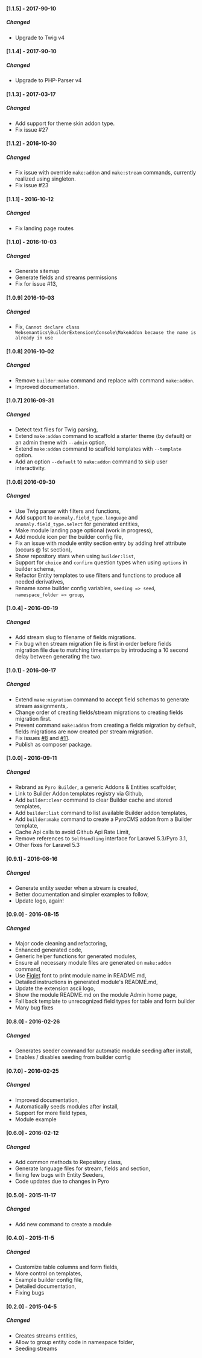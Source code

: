 #### [1.1.5] - 2017-90-10
##### Changed
  -  Upgrade to Twig v4

#### [1.1.4] - 2017-90-10
##### Changed
  -  Upgrade to PHP-Parser v4

#### [1.1.3] - 2017-03-17
##### Changed
  - Add support for theme skin addon type.
  - Fix issue #27

#### [1.1.2] - 2016-10-30
##### Changed
  - Fix issue with override `make:addon` and `make:stream` commands, currently realized using singleton.
  - Fix issue #23

#### [1.1.1] - 2016-10-12
##### Changed
  - Fix landing page routes

#### [1.1.0] - 2016-10-03
##### Changed
  - Generate sitemap
  - Generate fields and streams permissions
  - Fix for issue #13,

#### [1.0.9]  2016-10-03
##### Changed
  - Fix, `Cannot declare class Websemantics\BuilderExtension\Console\MakeAddon because the name is already in use`

#### [1.0.8]  2016-10-02
##### Changed
  - Remove `builder:make` command and replace with command `make:addon`.
  - Improved documentation.

#### [1.0.7]  2016-09-31
##### Changed
  - Detect text files for Twig parsing,
  - Extend `make:addon` command to scaffold a starter theme (by default) or an admin theme with `--admin` option,
  - Extend `make:addon` command to scaffold templates with `--template` option.
  - Add an option `--default` to `make:addon` command to skip user interactivity.

#### [1.0.6]  2016-09-30
##### Changed
  - Use Twig parser with filters and functions,
  - Add support to `anomaly.field_type.language` and `anomaly.field_type.select` for generated entities,
  - Make module landing page optional (work in progress),
  - Add module icon per the builder config file,
  - Fix an issue with module entity section entry by adding href attribute (occurs @ 1st section),
  - Show repository stars when using `builder:list`,
  - Support for `choice` and `confirm` question types when using `options` in builder schema,
  - Refactor Entity templates to use filters and functions to produce all needed derivatives,
  - Rename some builder config variables, `seeding => seed`, `namespace_folder => group`,

#### [1.0.4] - 2016-09-19
##### Changed
  - Add stream slug to filename of fields migrations.
  - Fix bug when stream migration file is first in order before fields migration file due to matching timestamps by introducing a 10 second delay between generating the two.

#### [1.0.1] - 2016-09-17
##### Changed
  - Extend `make:migration` command to accept field schemas to generate stream assignments,.
  - Change order of creating fields/stream migrations to creating fields migration first.
  - Prevent command `make:addon` from creating a fields migration by default, fields migrations are now created per stream migration.
  - Fix issues [#8](https://github.com/websemantics/builder-extension/issues/8) and [#11](https://github.com/websemantics/builder-extension/issues/11).
  - Publish as composer package.

#### [1.0.0] - 2016-09-11
##### Changed
  - Rebrand as `Pyro Builder`, a generic Addons & Entities scaffolder,
  - Link to Builder Addon templates registry via Github,
  - Add `builder:clear` command to clear Builder cache and stored templates,
  - Add `builder:list` command to list available Builder addon templates,
  - Add `builder:make` command to create a PyroCMS addon from a Builder template,
  - Cache Api calls to avoid Github Api Rate Limit,
  - Remove references to `SelfHandling` interface for Laravel 5.3/Pyro 3.1,
  - Other fixes for Laravel 5.3

#### [0.9.1] - 2016-08-16
##### Changed
  - Generate entity seeder when a stream is created,
  - Better documentation and simpler examples to follow,
  - Update logo, again!

#### [0.9.0] - 2016-08-15
##### Changed
  - Major code cleaning and refactoring,
  - Enhanced generated code,
  - Generic helper functions for generated modules,
  - Ensure all necessary module files are generated on `make:addon` command,
  - Use [Figlet](https://github.com/packaged/figlet) font to print module name in README.md,
  - Detailed instructions in generated module's README.md,
  - Update the extension ascii logo,
  - Show the module README.md on the module Admin home page,
  - Fall back template to unrecognized field types for table and form builder
  - Many bug fixes

#### [0.8.0] - 2016-02-26
##### Changed
  - Generates seeder command for automatic module seeding after install,
  - Enables / disables seeding from builder config

#### [0.7.0] - 2016-02-25
##### Changed
  - Improved documentation,
  - Automatically seeds modules after install,
  - Support for more field types,
  - Module example

#### [0.6.0] - 2016-02-12
##### Changed
  - Add common methods to Repository class,
  - Generate language files for stream, fields and section,
  - fixing few bugs with Entity Seeders,
  - Code updates due to changes in Pyro

#### [0.5.0] - 2015-11-17
##### Changed
  - Add new command to create a module

#### [0.4.0] - 2015-11-5
##### Changed
  - Customize table columns and form fields,
  - More control on templates,
  - Example builder config file,
  - Detailed documentation,
  - Fixing bugs

#### [0.2.0] - 2015-04-5
##### Changed
  - Creates streams entities,
  - Allow to group entity code in namespace folder,
  - Seeding streams
